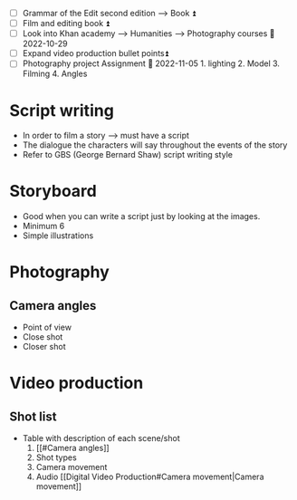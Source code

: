 - [ ] Grammar of the Edit second edition --> Book ⏫ 
- [ ] Film and editing book ⏫ 
- [ ] Look into Khan academy --> Humanities --> Photography courses 📅 2022-10-29 
- [ ] Expand video production bullet points⏫ 
- [ ] Photography project Assignment 📅 2022-11-05 
      1. lighting
      2. Model
      3. Filming
      4. Angles
# Script writing
- In order to film a story --> must have a script
- The dialogue the characters will say throughout the events of the story 
- Refer to GBS (George Bernard Shaw) script writing style

# Storyboard
- Good when you can write a script just by looking at the images.
- Minimum 6 
- Simple illustrations

# Photography
## Camera angles
- Point of view
- Close shot
- Closer shot

# Video production 
## Shot list
- Table with description of each scene/shot
  1. [[#Camera angles]]
  2. Shot types
  3. Camera movement
  4. Audio
[[Digital Video Production#Camera movement|Camera movement]]

